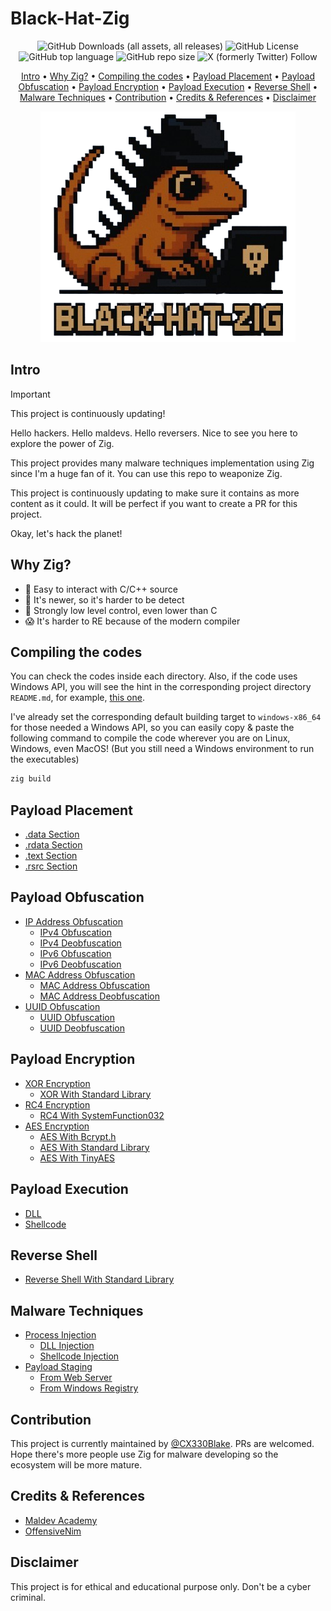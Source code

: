 # Black-Hat-Zig

<p align="center">
  <img alt="GitHub Downloads (all assets, all releases)" src="https://img.shields.io/github/downloads/cx330blake/blake-hat-zig/total">
  <img alt="GitHub License" src="https://img.shields.io/github/license/CX330Blake/black-hat-zig">
  <img alt="GitHub top language" src="https://img.shields.io/github/languages/top/cx330blake/blake-hat-zig">
  <img alt="GitHub repo size" src="https://img.shields.io/github/repo-size/cx330blake/blake-hat-zig">
  <img alt="X (formerly Twitter) Follow" src="https://img.shields.io/twitter/follow/CX330Blake">
</p>

<p align="center">
  <a href="#intro">Intro</a> •
  <a href="#why-zig-">Why Zig?</a> •
  <a href="#compiling-the-codes">Compiling the codes</a> •
  <a href="#payload-placement">Payload Placement</a> •
  <a href="#payload-obfuscation">Payload Obfuscation</a> •
  <a href="#payload-encryption">Payload Encryption</a> •
  <a href="#payload-execution">Payload Execution</a> •
  <a href="#reverse-shell">Reverse Shell</a> •
  <a href="#malware-techniques">Malware Techniques</a> •
  <a href="#contribution">Contribution</a> •
  <a href="#credits--references">Credits & References</a> •
  <a href="#disclaimer">Disclaimer</a>
</p>

<p height="300" align="center">
  <img src="./Black-Hat-Zig.png">
</p>

## Intro

> [!IMPORTANT]
> This project is continuously updating!

Hello hackers. Hello maldevs. Hello reversers. Nice to see you here to explore the power of Zig.

This project provides many malware techniques implementation using Zig since I'm a huge fan of it. You can use this repo to weaponize Zig.

This project is continuously updating to make sure it contains as more content as it could. It will be perfect if you want to create a PR for this project.

Okay, let's hack the planet!

## Why Zig?

- 🤝 Easy to interact with C/C++ source
- 🔎 It's newer, so it's harder to be detect
- 💪 Strongly low level control, even lower than C
- 😱 It's harder to RE because of the modern compiler

## Compiling the codes

You can check the codes inside each directory. Also, if the code uses Windows API, you will see the hint in the corresponding project directory `README.md`, for example, [this one](./Payload-Encryption/AES/bcrypt_aes/).

I've already set the corresponding default building target to `windows-x86_64` for those needed a Windows API, so you can easily copy & paste the following command to compile the code wherever you are on Linux, Windows, even MacOS! (But you still need a Windows environment to run the executables)

```bash
zig build
```

## Payload Placement

- [.data Section](./Payload-Placement/dot_data_section/)
- [.rdata Section](./Payload-Placement/dot_rdata_section/)
- [.text Section](./Payload-Placement/dot_text_section/)
- [.rsrc Section](./Payload-Placement/dot_rsrc_section/)

## Payload Obfuscation

- [IP Address Obfuscation](./Payload-Obfuscation/IP-Address-Obfuscation/)
  - [IPv4 Obfuscation](./Payload-Obfuscation/IP-Address-Obfuscation/IPv4Fuscation/)
  - [IPv4 Deobfuscation](./Payload-Obfuscation/IP-Address-Obfuscation/IPv4Fuscation/)
  - [IPv6 Obfuscation](./Payload-Obfuscation/IP-Address-Obfuscation/IPv6Fuscation/)
  - [IPv6 Deobfuscation](./Payload-Obfuscation/IP-Address-Obfuscation/IPv6Deobfuscation/)
- [MAC Address Obfuscation](./Payload-Obfuscation/MAC-Address-Obfuscation/)
  - [MAC Address Obfuscation](./Payload-Obfuscation/MAC-Address-Obfuscation/MACFuscation/)
  - [MAC Address Deobfuscation](./Payload-Obfuscation/MAC-Address-Obfuscation/MACDeobfuscation/)
- [UUID Obfuscation](./Payload-Obfuscation/UUID-Obfuscation/)
  - [UUID Obfuscation](./Payload-Obfuscation/UUID-Obfuscation/UUIDFuscation/)
  - [UUID Deobfuscation](./Payload-Obfuscation/UUID-Obfuscation/UUIDDeobfuscation/)

## Payload Encryption

- [XOR Encryption](./Payload-Encryption/XOR/)
  - [XOR With Standard Library](./Payload-Encryption/XOR/std_lib_xor/)
- [RC4 Encryption](./Payload-Encryption/RC4/)
  - [RC4 With SystemFunction032](./Payload-Encryption/RC4/system_function_032_rc4/)
- [AES Encryption](./Payload-Encryption/AES/)
  - [AES With Bcrypt.h](./Payload-Encryption/AES/bcrypt_aes/)
  - [AES With Standard Library](./Payload-Encryption/AES/std_aes/)
  - [AES With TinyAES](./Payload-Encryption/AES/tiny_aes/)

## Payload Execution

- [DLL](./Payload-Execution/DLL/)
- [Shellcode](./Payload-Execution/Shellcode/)

## Reverse Shell

- [Reverse Shell With Standard Library](./Reverse-Shell/stdRevShell/)

## Malware Techniques

- [Process Injection](./Malware-Techniques/Process-Injection/)
  - [DLL Injection](./Malware-Techniques/Process-Injection/dll_injection/)
  - [Shellcode Injection](./Malware-Techniques/Process-Injection/shellcode_injection/)
- [Payload Staging](./Malware-Techniques/Payload-Staging/)
  - [From Web Server](./Malware-Techniques/Payload-Staging/web_server/)
  - [From Windows Registry](./Malware-Techniques/Payload-Staging/windows_registry/)

## Contribution

This project is currently maintained by [@CX330Blake](https://github.com/CX330Blake). PRs are welcomed. Hope there's more people use Zig for malware developing so the ecosystem will be more mature.

## Credits & References

- [Maldev Academy](https://maldevacademy.com/)
- [OffensiveNim](https://github.com/byt3bl33d3r/OffensiveNim)

## Disclaimer

This project is for ethical and educational purpose only. Don't be a cyber criminal.
